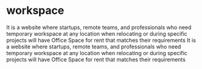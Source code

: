 # workspace
It is a website where startups, remote teams, and professionals who need temporary workspace at any location when relocating or during specific projects will have Office Space for rent that matches their requirements
It is a website where startups, remote teams, and professionals who need temporary workspace at any location when relocating or during specific projects will have Office Space for rent that matches their requirements
